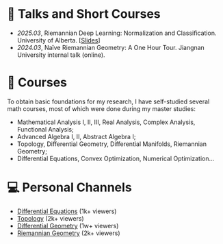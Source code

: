 
<!-- # 📖 Educations
- *2019.06 - 2022.04*, Master, Zhejiang University, Hangzhou.
- *2015.09 - 2019.06*, Undergraduate, Chu Kochen Honors College, Zhejiang Univeristy, Hangzhou.
- *2012.09 - 2015.06*, Luqiao Middle School, Taizhou. -->

# 💬 Talks and Short Courses
- *2025.03*, Riemannian Deep Learning: Normalization and Classification. University of Alberta. [[Slides](https://github.com/GitZH-Chen/GitZH-Chen.github.io/blob/main/assets/files/Talks-25-UAlberta-Riemannian-Deep-Learning.pdf)]
- *2024.03*, Naïve Riemannian Geometry: A One Hour Tour. Jiangnan University internal talk (online).


# 📖 Courses
To obtain basic foundations for my research, I have self-studied several math courses, most of which were done during my master studies:
- Mathematical Analysis I, II, III, Real Analysis, Complex Analysis, Functional Analysis;
- Advanced Algebra I, II, Abstract Algebra I;
- Topology, Differential Geometry, Differential Manifolds, Riemannian Geometry;
- Differential Equations, Convex Optimization, Numerical Optimization...

# 💻 Personal Channels
- [Differential Equations](https://space.bilibili.com/351260924/channel/collectiondetail?sid=1171872) (1k+ viewers)
- [Topology](https://space.bilibili.com/351260924/channel/collectiondetail?sid=1150168) (2k+ viewers)
- [Differential Geometry](https://space.bilibili.com/351260924/channel/collectiondetail?sid=729465) (1w+ viewers)
- [Riemannian Geometry](https://space.bilibili.com/351260924/channel/collectiondetail?sid=936223) (2k+ viewers)


